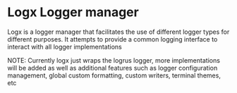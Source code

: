 # Logx Logger manager

Logx is a logger manager that facilitates the use of different logger types for different purposes. 
It attempts to provide a common logging interface to interact with all logger implementations

NOTE: Currently logx just wraps the logrus logger, more implementations will be added as well as
additional features such as logger configuration management, global custom formatting, custom writers,
terminal themes, etc